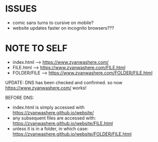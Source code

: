 # ISSUES

- comic sans turns to cursive on mobile?
- website updates faster on incognito browsers???


# NOTE TO SELF

- index.html --> https://www.zyanwashere.com/
- FILE.html --> https://www.zyanwashere.com/FILE.html
- FOLDER/FILE --> https://www.zyanwashere.com/FOLDER/FILE.html

UPDATE: DNS has been checked and confirmed. so now https://www.zyanwashere.com/ works!

BEFORE DNS:

- index.html is simply accessed with https://zyanwashere.github.io/website/
- any subsequent files are accessed with: https://zyanwashere.github.io/website/FILE.html
- unless it is in a folder, in which case: https://zyanwashere.github.io/website/FOLDER/FILE.html



